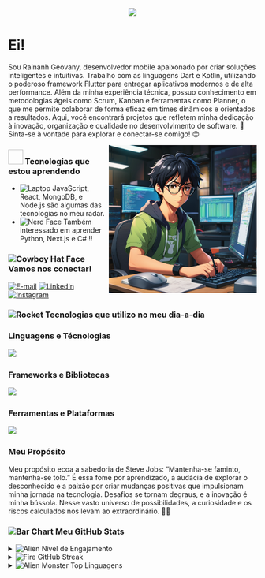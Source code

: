 <div align="center">
  <a href="https://github.com/RainanhSantos">
    <img src="ola.png" width="500">
  </a>
</div>

# Ei!



Sou Rainanh Geovany, desenvolvedor mobile apaixonado por criar soluções inteligentes e intuitivas. Trabalho com as linguagens Dart e Kotlin, utilizando o poderoso framework Flutter para entregar aplicativos modernos e de alta performance.
Além da minha experiência técnica, possuo conhecimento em metodologias ágeis como Scrum, Kanban e ferramentas como Planner, o que me permite colaborar de forma eficaz em times dinâmicos e orientados a resultados.
Aqui, você encontrará projetos que refletem minha dedicação à inovação, organização e qualidade no desenvolvimento de software. 🚀
Sinta-se à vontade para explorar e conectar-se comigo! 😊

<img align="right" alt="" height="300px" src="https://github.com/RainanhSantos/RainanhSantos/blob/main/ImgPerfil.png">

### <img width="30" height="30" /> Tecnologias que estou aprendendo
- <img src="https://raw.githubusercontent.com/Tarikul-Islam-Anik/Animated-Fluent-Emojis/master/Emojis/Objects/Laptop.png" alt="Laptop" width="25" height="25" /> JavaScript, React, MongoDB, e Node.js são algumas das tecnologias no meu radar.
- <img src="https://raw.githubusercontent.com/Tarikul-Islam-Anik/Animated-Fluent-Emojis/master/Emojis/Smilies/Nerd%20Face.png" alt="Nerd Face" width="25" height="25" /> Também interessado em aprender Python, Next.js e C# !!

### <img src="https://raw.githubusercontent.com/Tarikul-Islam-Anik/Animated-Fluent-Emojis/master/Emojis/Smilies/Cowboy%20Hat%20Face.png" alt="Cowboy Hat Face" width="30" height="30" /> Vamos nos conectar!
[![E-mail](https://img.shields.io/badge/-Email-000?style=for-the-badge&logo=gmail&logoColor=0000FF&color:0000FF)](mailto:rainanhsantos@gmail.com)
[![LinkedIn](https://img.shields.io/badge/-LinkedIn-000?style=for-the-badge&logo=linkedin&logoColor=0000FF&color:0000FF)](https://www.linkedin.com/in/rainanh-geovany-93b3b3141/)
[![Instagram](https://img.shields.io/badge/-Instagram-000?style=for-the-badge&logo=instagram&logoColor=0000FF&color:0000FF)](https://www.instagram.com/rainanhg/)

### <img src="https://raw.githubusercontent.com/Tarikul-Islam-Anik/Animated-Fluent-Emojis/master/Emojis/Travel%20and%20places/Rocket.png" alt="Rocket" width="30" height="30" /> Tecnologias que utilizo no meu dia-a-dia

### Linguagens e Técnologias
<a href="https://skillicons.dev">
  <img src="https://skillicons.dev/icons?i=html,css,dart,kotlin,mysql,mongodb,firebase" />
</a>

### Frameworks e Bibliotecas
<a href="https://skillicons.dev">
  <img src="https://skillicons.dev/icons?i=flutter" />
</a>

### Ferramentas e Plataformas
<a href="https://skillicons.dev">
  <img src="https://skillicons.dev/icons?i=git,github,docker,aws,figma,npm,postman" />
</a>


### Meu Propósito
Meu propósito ecoa a sabedoria de Steve Jobs: “Mantenha-se faminto, mantenha-se tolo.” É essa fome por aprendizado, a audácia de explorar o desconhecido e a paixão por criar mudanças positivas que impulsionam minha jornada na tecnologia. Desafios se tornam degraus, e a inovação é minha bússola. Nesse vasto universo de possibilidades, a curiosidade e os riscos calculados nos levam ao extraordinário. 🚀🌟

### <img src="https://raw.githubusercontent.com/Tarikul-Islam-Anik/Animated-Fluent-Emojis/master/Emojis/Objects/Bar%20Chart.png" alt="Bar Chart" width="30" height="30" /> Meu GitHub Stats

<details>
  <summary> <img src="https://raw.githubusercontent.com/Tarikul-Islam-Anik/Animated-Fluent-Emojis/master/Emojis/Smilies/Alien.png" alt="Alien" width="25" height="25" /> Nível de Engajamento </summary>
  <p>
    <img src="https://github-readme-stats.vercel.app/api?username=RainanhSantos&show_icons=true&theme=radical" alt="GitHub Stats">
  </p>
</details>
<details>
  <summary> <img src="https://raw.githubusercontent.com/Tarikul-Islam-Anik/Animated-Fluent-Emojis/master/Emojis/Travel%20and%20places/Fire.png" alt="Fire" width="25" height="25" /> GitHub Streak </summary>
  <p>
    <img src="https://streak-stats.demolab.com?user=RainanhSantos&theme=radical&hide_border=true&locale=en" alt="GitHub Streak">
  </p>
</details>
<details>
  <summary> <img src="https://raw.githubusercontent.com/Tarikul-Islam-Anik/Animated-Fluent-Emojis/master/Emojis/Smilies/Alien%20Monster.png" alt="Alien Monster" width="25" height="25" /> Top Linguagens </summary>
  <p>
    <img src="https://github-readme-stats.vercel.app/api/top-langs/?username=RainanhSantos&size_weight=0.5&count_weight=0.5&theme=radical" alt="Top Langs">
  </p>
</details>

